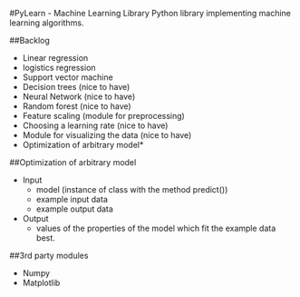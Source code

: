 #PyLearn - Machine Learning Library
Python library implementing machine learning algorithms.

##Backlog
 - Linear regression
 - logistics regression
 - Support vector machine
 - Decision trees (nice to have)
 - Neural Network (nice to have)
 - Random forest (nice to have)
 - Feature scaling (module for preprocessing)
 - Choosing a learning rate (nice to have)
 - Module for visualizing the data (nice to have)
 - Optimization of arbitrary model*

##Optimization of arbitrary model
 - Input
   - model (instance of class with the method predict())
   - example input data
   - example output data
 - Output
   - values of the properties of the model which fit the example data best.

##3rd party modules
 - Numpy
 - Matplotlib
